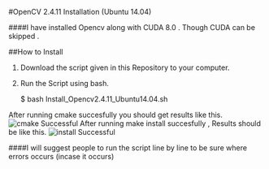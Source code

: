 #OpenCV 2.4.11 Installation (Ubuntu 14.04)

####I have installed Opencv along with CUDA 8.0 . Though CUDA can be skipped .

##How to Install

1) Download the script given in this Repository to your computer.

2) Run the Script using bash.

   $ bash Install_Opencv2.4.11_Ubuntu14.04.sh

After running cmake succesfully you should get results like this.
	![cmake Successful](http://i.imgur.com/6GDyX4q.png)
After running make install succesfully , Results should be like this.
	![install Successful](http://i.imgur.com/4SDQej9.png)

####I will suggest people to run the script line by line to be sure where errors occurs (incase it occurs) 
